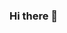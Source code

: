 ### Hi there 👋

<!--
**MahangareRohan1203/MahangareRohan1203** is a ✨ _special_ ✨ repository because its `README.md` (this file) appears on your GitHub profile.


# 💻 Tech Stack:
![Java](https://img.shields.io/badge/java-%23ED8B00.svg?style=for-the-badge&logo=java&logoColor=white) ![JavaScript](https://img.shields.io/badge/javascript-%23323330.svg?style=for-the-badge&logo=javascript&logoColor=%23F7DF1E)
# 📊 GitHub Stats:
![](https://github-readme-stats.vercel.app/api?username=MahangareRohan1203&theme=dark&hide_border=false&include_all_commits=true&count_private=true)<br/>
![](https://github-readme-streak-stats.herokuapp.com/?user=MahangareRohan1203&theme=dark&hide_border=false)<br/>
![](https://github-readme-stats.vercel.app/api/top-langs/?username=MahangareRohan1203&theme=dark&hide_border=false&include_all_commits=true&count_private=true&layout=compact)

### ✍️ Random Dev Quote
![](https://quotes-github-readme.vercel.app/api?type=horizontal&theme=radical)

---
[![](https://visitcount.itsvg.in/api?id=MahangareRohan1203&icon=0&color=0)](https://visitcount.itsvg.in)

<!-- Proudly created with GPRM ( https://gprm.itsvg.in ) -->
